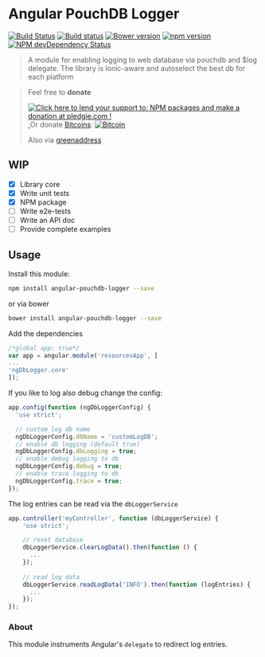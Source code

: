 # Angular PouchDB Logger 

[![Build Status](https://travis-ci.org/hypery2k/angular-pouchdb-logger.svg?branch=master)](https://travis-ci.org/hypery2k/angular-pouchdb-logger)
[![Build status](https://ci.appveyor.com/api/projects/status/qbdypq5n7p4x3i78?svg=true)](https://ci.appveyor.com/project/hypery2k/angular-pouchdb-logger)
[![Bower version](https://badge.fury.io/bo/angular-pouchdb-logger.svg)](http://badge.fury.io/bo/angular-pouchdb-logger)
[![npm version](https://badge.fury.io/js/angular-pouchdb-logger.svg)](http://badge.fury.io/js/angular-pouchdb-logger)
[![NPM devDependency Status](https://david-dm.org/hypery2k/angular-pouchdb-logger/dev-status.svg)](https://david-dm.org/hypery2k/angular-pouchdb-logger#info=devDependencies)

> A module for enabling logging to web database via pouchdb and $log delegate. The library is Ionic-aware and autoselect the best db for each platform

> Feel free to **donate**
> 
> <a href='https://pledgie.com/campaigns/31915'><img alt='Click here to lend your support to: NPM packages and make a donation at pledgie.com !' src='https://pledgie.com/campaigns/31915.png?skin_name=chrome' border='0' ></a>
> <a target="_blank" href="https://www.paypal.com/cgi-bin/webscr?cmd=_s-xclick&hosted_button_id=JYG6LVEHB59TL">
> <img alt="" border="0" src="https://www.paypalobjects.com/de_DE/DE/i/btn/btn_donateCC_LG.gif"/>
> </img></a>
> Or donate [Bitcoins](bitcoin:3NKtxw1SRYgess5ev4Ri54GekoAgkR213D):
> [![Bitcoin](https://martinreinhardt-online.de/bitcoin.png)](bitcoin:3NKtxw1SRYgess5ev4Ri54GekoAgkR213D)
> 
> Also via [greenaddress](https://greenaddress.it/pay/GA3ZPfh7As3Gc2oP6pQ1njxMij88u/)

## WIP
- [x] Library core
- [x] Write unit tests
- [x] NPM package
- [ ] Write e2e-tests
- [ ] Write an API doc
- [ ] Provide complete examples

## Usage

Install this module:

```bash
npm install angular-pouchdb-logger --save
```

or via bower

```bash
bower install angular-pouchdb-logger --save
```

Add the dependencies

```javascript
/*global app: true*/
var app = angular.module('resourcesApp', [
...
'ngDbLogger.core'
]);
```

If you like to log also debug change the config:

```javascript
app.config(function (ngDbLoggerConfig) {
  'use strict';

  // custom log db name
  ngDbLoggerConfig.dbName = 'customLogDB';
  // enable db logging (default true)
  ngDbLoggerConfig.dbLogging = true;
  // enable debug logging to db
  ngDbLoggerConfig.debug = true;
  // enable trace logging to db
  ngDbLoggerConfig.trace = true;
});

```

The log entries can be read via the `dbLoggerService`

```javascript
app.controller('myController', function (dbLoggerService) {
    'use strict';

    // reset database
    dbLoggerService.clearLogData().then(function () {
      ...
    });
    
    // read log data 
    dbLoggerService.readLogData('INFO').then(function (logEntries) {
      ...
    });
});
```

### About

This module instruments Angular's `delegate` to redirect log entries.
